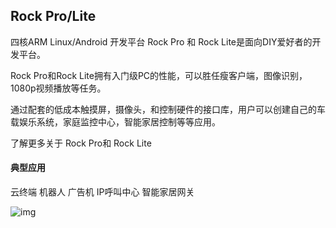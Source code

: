 ## Rock Pro/Lite

四核ARM Linux/Android 开发平台 
Rock Pro 和 Rock Lite是面向DIY爱好者的开发平台。

Rock Pro和Rock Lite拥有入门级PC的性能，可以胜任瘦客户端，图像识别，1080p视频播放等任务。

通过配套的低成本触摸屏，摄像头，和控制硬件的接口库，用户可以创建自己的车载娱乐系统，家庭监控中心，智能家居控制等等应用。

了解更多关于 Rock Pro和 Rock Lite


#### 典型应用

云终端     机器人    广告机    IP呼叫中心   智能家居网关


![img](/images/plat/rock_pro.png)
